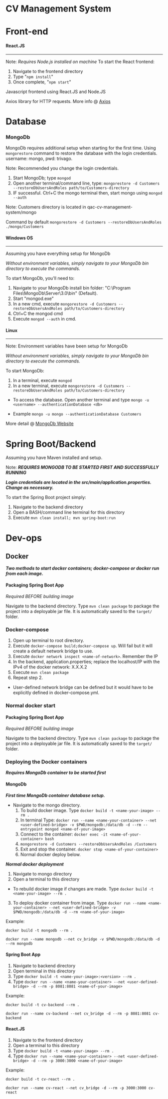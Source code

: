 # CV Management System

Front-end
======
#### React.JS
____
Note: _Requires Node.js installed on machine_
To start the React frontend:
  1. Navigate to the frontend directory
  2. Type "`npm install`"
  3. Once complete, "`npm start`"

Javascript frontend using React.JS and Node.JS

Axios library for HTTP requests. More info @ [Axios](https://github.com/axios/axios)

Database
======
### MongoDb
MongoDb requires additional setup when starting for the first time. Using `mongorestore` command to restore the database with the login credentials. username: mongo, pwd: trivago.

Note: Recommended you change the login credentials.

  1. Start MongoDb; type `mongod`
  2. Open another terminal/command line, type: `mongorestore -d Customers --restoreDbUsersAndRoles path/to/Customers-directory`
  3. IF successful. Ctrl+C the mongo terminal then, start mongo using `mongod --auth`
  
Note: Customers directory is located in qac-cv-management-system/mongo

Command by default `mongorestore -d Customers --restoreDbUsersAndRoles ./mongo/Customers`

#### Windows OS
______
Assuming you have everything setup for MongoDb

_Without environment variables, simply navigate to your MongoDb bin directory to execute the commands._

To start MongoDb, you'll need to:
  1. Navigate to your MongoDb install bin folder: "C:\Program Files\MongoDb\Server\3.0\bin" (Default).
  2. Start "mongod.exe"
  3. In a new cmd, execute `mongorestore -d Customers --restoreDbUsersAndRoles path/to/Customers-directory`
  4. Ctrl+C the mongod cmd
  5. Execute `mongod --auth` in cmd.
  
#### Linux 
_____
Note: Environment variables have been setup for MongoDb

_Without environment variables, simply navigate to your MongoDb bin directory to execute the commands._

To start MongoDb:
  1. In a terminal, execute `mongod`
  2. In a new terminal, execute `mongorestore -d Customers --restoreDbUsersAndRoles path/to/Customers-directory`
  
- To access the database. Open another terminal and type `mongo -u <username> --authenticationDatabase <db>`

- Example `mongo -u mongo --authenticationDatabase Customers`

More detail @ [MongoDb Website](https://docs.mongodb.com/manual/tutorial/install-mongodb-on-windows/#start-mdb-edition-from-the-command-interpreter)

Spring Boot/Backend
=======

Assuming you have Maven installed and setup.

Note: ***REQUIRES MONGODB TO BE STARTED FIRST AND SUCCESSFULLY RUNNING***

***Login credentials are located in the src/main/application.properties. Change as necessary.***

To start the Spring Boot project simply:
  1. Navigate to the backend directory
  2. Open a BASH/command line terminal for this directory
  3. Execute `mvn clean install; mvn spring-boot:run`

Dev-ops
========

## Docker
***Two methods to start docker containers; docker-compose or docker run from each image.***

#### Packaging Spring Boot App

*_Required BEFORE building image_*

Navigate to the backend directory. Type `mvn clean package` to package the project into a deployable jar file. 
It is automatically saved to the `target/` folder.

### Docker-compose
  1. Open up terminal to root directory.
  2. Execute `docker-compose build;docker-compose up`. Will fail but it will create a default network bridge to use.
  3. Execute `docker network inspect <name-of-network>`. Remember the IP
  4. In the backend, application.properties; replace the localhost/IP with the IPv4 of the docker network: X.X.X.2
  5. Execute `mvn clean package`
  6. Repeat step 2.

- User-defined network bridge can be defined but it would have to be explicitly defined in docker-compose.yml.

### Normal docker start 
#### Packaging Spring Boot App

*_Required BEFORE building image_*

Navigate to the backend directory. Type `mvn clean package` to package the project into a deployable jar file. 
It is automatically saved to the `target/` folder.
### Deploying the Docker containers 

***Requires MongoDb container to be started first***

#### MongoDb

***First time MongoDb container database setup.*** 
* Navigate to the mongo directory.
  1. To build docker image. Type `docker build -t <name-your-image> --rm .`
  2. In terminal Type: `docker run --name <name-your-container> --net <user-defined-bridge> -v $PWD/mongodb:/data/db -d --rm --entrypoint mongod <name-of-your-image>`
  3. Connect to the container: `docker exec -it <name-of-your-container> bash`
  4. `mongorestore -d Customers --restoreDbUsersAndRoles /Customers`
  5. Exit and stop the container. `docker stop <name-of-your-container>`
  6. Normal docker deploy below.

***Normal docker deployment***
  1. Navigate to mongo directory
  2. Open a terminal to this directory
  * To rebuild docker image if changes are made. Type `docker build -t <name-your-image> --rm .`
  3. To deploy docker container from image. Type `docker run --name <name-your-container> --net <user-defined-bridge> -v $PWD/mongodb:/data/db -d --rm <name-of-your-image>`

Example:

`docker build -t mongodb --rm .`

`docker run --name mongodb --net cv_bridge -v $PWD/mongodb:/data/db -d --rm mongodb`

 #### Spring Boot App
   1. Navigate to backend directory
   2. Open terminal in this directory
   3. Type `docker build -t <name-your-image>:<version> --rm .`
   4. Type `docker run --name <name-your-container> --net <user-defined-bridge> -d --rm -p 8081:8081 <name-of-your-image>`
 
 Example:
 
 `docker build -t cv-backend --rm .`
 
 `docker run --name cv-backend --net cv_bridge -d --rm -p 8081:8081 cv-backend`
 
 
 #### React.JS
   1. Navigate to the frontend directory
   2. Open a terminal to this directory
   3. Type `docker build -t <name-your-image> --rm .`
   4. Type `docker run --name <name-your-container> --net <user-defined-bridge> -d --rm -p 3000:3000 <name-of-your-image>`
 
 Example:
 
 `docker build -t cv-react --rm .`
 
 `docker run --name cv-react --net cv_bridge -d --rm -p 3000:3000 cv-react`



